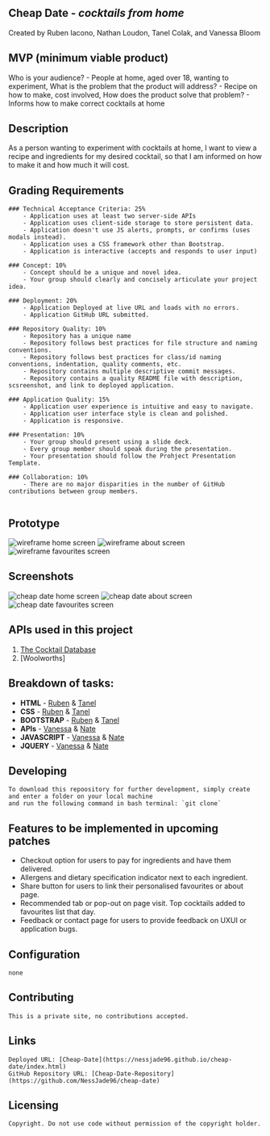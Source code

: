 ## Cheap Date - *cocktails from home*
Created by Ruben Iacono, Nathan Loudon, Tanel Colak, and Vanessa Bloom

## MVP (minimum viable product)

Who is your audience? - People at home, aged over 18, wanting to experiment,
What is the problem that the product will address? - Recipe on how to make, cost involved,
How does the product solve that problem? - Informs how to make correct cocktails at home

## Description

As a person wanting to experiment with cocktails at home, I want to view a recipe and ingredients for my desired cocktail, so that I am informed on how to make it and how much it will cost.

## Grading Requirements

```
### Technical Acceptance Criteria: 25%
    - Application uses at least two server-side APIs
    - Application uses client-side storage to store persistent data.
    - Application doesn't use JS alerts, prompts, or confirms (uses modals instead).
    - Application uses a CSS framework other than Bootstrap.
    - Application is interactive (accepts and responds to user input)
    
### Concept: 10%
    - Concept should be a unique and novel idea.
    - Your group should clearly and concisely articulate your project idea.
    
### Deployment: 20%
    - Application Deployed at live URL and loads with no errors.
    - Application GitHub URL submitted.
    
### Repository Quality: 10%
    - Repository has a unique name
    - Repository follows best practices for file structure and naming conventions.
    - Repository follows best practices for class/id naming conventions, indentation, quality comments, etc.
    - Repository contains multiple descriptive commit messages.
    - Repository contains a quality README file with description, scsreenshot, and link to deployed application.
    
### Application Quality: 15%
    - Application user experience is intuitive and easy to navigate.
    - Application user interface style is clean and polished.
    - Application is responsive.
    
### Presentation: 10%
    - Your group should present using a slide deck.
    - Every group member should speak during the presentation.
    - Your presentation should follow the Prohject Presentation Template.
    
### Collaboration: 10%
    - There are no major disparities in the number of GitHub contributions between group members.
    
```
## Prototype

![wireframe home screen](assets/images/CheapDateWireFrame1.PNG)
![wireframe about screen](assets/images/CheapDateWireFrame3.PNG)
![wireframe favourites screen](assets/images/CheapDateWireFrame2.PNG)


## Screenshots

![cheap date home screen](assets/images/home-readme.png)
![cheap date about screen](assets/images/about.png)
![cheap date favourites screen](assets/images/favourites.png)


## APIs used in this project

1. [The Cocktail Database](https://www.thecocktaildb.com/api.php?ref=apilist.fun)
2. [Woolworths] 

## Breakdown of tasks:

- **HTML** - [Ruben](https://github.com/r-r-i) & [Tanel](https://github.com/kreatifbob)
- **CSS** - [Ruben](https://github.com/r-r-i) & [Tanel](https://github.com/kreatifbob)
- **BOOTSTRAP** - [Ruben](https://github.com/r-r-i) & [Tanel](https://github.com/kreatifbob)
- **APIs** - [Vanessa](https://github.com/NessJade96) & [Nate](https://github.com/vesnathan)
- **JAVASCRIPT** - [Vanessa](https://github.com/NessJade96) & [Nate](https://github.com/vesnathan)
- **JQUERY** - [Vanessa](https://github.com/NessJade96) & [Nate](https://github.com/vesnathan)

## Developing

    To download this repoository for further development, simply create and enter a folder on your local machine
    and run the following command in bash terminal: `git clone`
    
## Features to be implemented in upcoming patches

- Checkout option for users to pay for ingredients and have them delivered.
- Allergens and dietary specification indicator next to each ingredient.
- Share button for users to link their personalised favourites or about page.
- Recommended tab or pop-out on page visit. Top cocktails added to favourites list that day.
- Feedback or contact page for users to provide feedback on UXUI or application bugs.

## Configuration

    none

## Contributing

    This is a private site, no contributions accepted.

## Links

    Deployed URL: [Cheap-Date](https://nessjade96.github.io/cheap-date/index.html)
    GitHub Repository URL: [Cheap-Date-Repository](https://github.com/NessJade96/cheap-date)

## Licensing

    Copyright. Do not use code without permission of the copyright holder.
